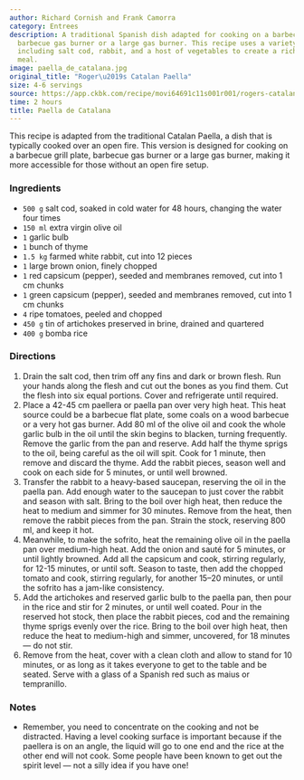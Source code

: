 ```yaml
---
author: Richard Cornish and Frank Camorra
category: Entrees
description: A traditional Spanish dish adapted for cooking on a barbecue grill plate,
  barbecue gas burner or a large gas burner. This recipe uses a variety of ingredients
  including salt cod, rabbit, and a host of vegetables to create a rich and flavorful
  meal.
image: paella_de_catalana.jpg
original_title: "Roger\u2019s Catalan Paella"
size: 4-6 servings
source: https://app.ckbk.com/recipe/movi64691c11s001r001/rogers-catalan-paella
time: 2 hours
title: Paella de Catalana
---
```

This recipe is adapted from the traditional Catalan Paella, a dish that is typically cooked over an open fire. This version is designed for cooking on a barbecue grill plate, barbecue gas burner or a large gas burner, making it more accessible for those without an open fire setup.

### Ingredients

* `500 g` salt cod, soaked in cold water for 48 hours, changing the water four times
* `150 ml` extra virgin olive oil
* `1` garlic bulb
* `1` bunch of thyme
* `1.5 kg` farmed white rabbit, cut into 12 pieces
* `1` large brown onion, finely chopped
* `1` red capsicum (pepper), seeded and membranes removed, cut into 1 cm chunks
* `1` green capsicum (pepper), seeded and membranes removed, cut into 1 cm chunks
* `4` ripe tomatoes, peeled and chopped
* `450 g` tin of artichokes preserved in brine, drained and quartered
* `400 g` bomba rice

### Directions

1. Drain the salt cod, then trim off any fins and dark or brown flesh. Run your hands along the flesh and cut out the bones as you find them. Cut the flesh into six equal portions. Cover and refrigerate until required.
2. Place a 42-45 cm paellera or paella pan over very high heat. This heat source could be a barbecue flat plate, some coals on a wood barbecue or a very hot gas burner. Add 80 ml of the olive oil and cook the whole garlic bulb in the oil until the skin begins to blacken, turning frequently. Remove the garlic from the pan and reserve. Add half the thyme sprigs to the oil, being careful as the oil will spit. Cook for 1 minute, then remove and discard the thyme. Add the rabbit pieces, season well and cook on each side for 5 minutes, or until well browned.
3. Transfer the rabbit to a heavy-based saucepan, reserving the oil in the paella pan. Add enough water to the saucepan to just cover the rabbit and season with salt. Bring to the boil over high heat, then reduce the heat to medium and simmer for 30 minutes. Remove from the heat, then remove the rabbit pieces from the pan. Strain the stock, reserving 800 ml, and keep it hot.
4. Meanwhile, to make the sofrito, heat the remaining olive oil in the paella pan over medium-high heat. Add the onion and sauté for 5 minutes, or until lightly browned. Add all the capsicum and cook, stirring regularly, for 12-15 minutes, or until soft. Season to taste, then add the chopped tomato and cook, stirring regularly, for another 15–20 minutes, or until the sofrito has a jam-like consistency.
5. Add the artichokes and reserved garlic bulb to the paella pan, then pour in the rice and stir for 2 minutes, or until well coated. Pour in the reserved hot stock, then place the rabbit pieces, cod and the remaining thyme sprigs evenly over the rice. Bring to the boil over high heat, then reduce the heat to medium-high and simmer, uncovered, for 18 minutes — do not stir.
6. Remove from the heat, cover with a clean cloth and allow to stand for 10 minutes, or as long as it takes everyone to get to the table and be seated. Serve with a glass of a Spanish red such as maius or tempranillo.

### Notes

- Remember, you need to concentrate on the cooking and not be distracted. Having a level cooking surface is important because if the paellera is on an angle, the liquid will go to one end and the rice at the other end will not cook. Some people have been known to get out the spirit level — not a silly idea if you have one!